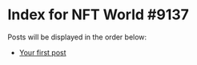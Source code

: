 # Index for NFT World #9137
Posts will be displayed in the order below:

- [Your first post](./001-first.md)

